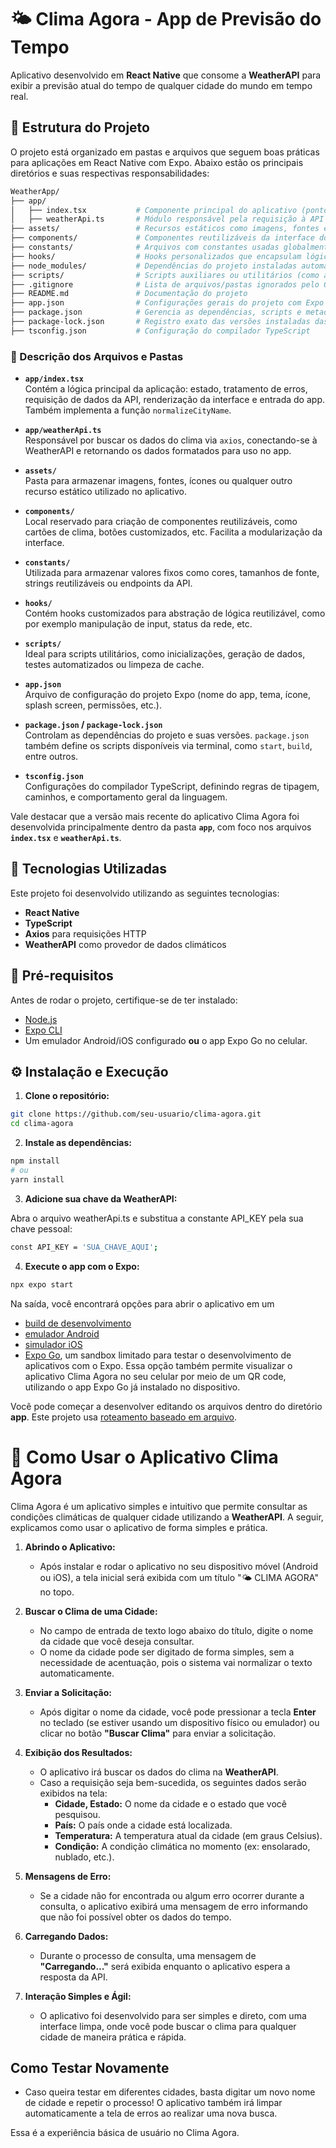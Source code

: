# 🌤️ Clima Agora - App de Previsão do Tempo

Aplicativo desenvolvido em **React Native** que consome a **WeatherAPI** para exibir a previsão atual do tempo de qualquer cidade do mundo em tempo real.

## 📁 Estrutura do Projeto

O projeto está organizado em pastas e arquivos que seguem boas práticas para aplicações em React Native com Expo. Abaixo estão os principais diretórios e suas respectivas responsabilidades:

```bash
WeatherApp/
├── app/
│   ├── index.tsx           # Componente principal do aplicativo (ponto de entrada)
│   ├── weatherApi.ts       # Módulo responsável pela requisição à API de clima (WeatherAPI)
├── assets/                 # Recursos estáticos como imagens, fontes e ícones
├── components/             # Componentes reutilizáveis da interface do app (a serem implementados)
├── constants/              # Arquivos com constantes usadas globalmente (como temas, estilos, etc.)
├── hooks/                  # Hooks personalizados que encapsulam lógica reutilizável
├── node_modules/           # Dependências do projeto instaladas automaticamente (após o npm install)
├── scripts/                # Scripts auxiliares ou utilitários (como automações, testes, etc.)
├── .gitignore              # Lista de arquivos/pastas ignorados pelo Git
├── README.md               # Documentação do projeto
├── app.json                # Configurações gerais do projeto com Expo
├── package.json            # Gerencia as dependências, scripts e metadados do projeto
├── package-lock.json       # Registro exato das versões instaladas das dependências
├── tsconfig.json           # Configuração do compilador TypeScript
```
     
### 🧠 Descrição dos Arquivos e Pastas

- **`app/index.tsx`**  
  Contém a lógica principal da aplicação: estado, tratamento de erros, requisição de dados da API, renderização da interface e entrada do app. Também implementa a função `normalizeCityName`.

- **`app/weatherApi.ts`**  
  Responsável por buscar os dados do clima via `axios`, conectando-se à WeatherAPI e retornando os dados formatados para uso no app.

- **`assets/`**  
  Pasta para armazenar imagens, fontes, ícones ou qualquer outro recurso estático utilizado no aplicativo.

- **`components/`**  
  Local reservado para criação de componentes reutilizáveis, como cartões de clima, botões customizados, etc. Facilita a modularização da interface.

- **`constants/`**  
  Utilizada para armazenar valores fixos como cores, tamanhos de fonte, strings reutilizáveis ou endpoints da API.

- **`hooks/`**  
  Contém hooks customizados para abstração de lógica reutilizável, como por exemplo manipulação de input, status da rede, etc.

- **`scripts/`**  
  Ideal para scripts utilitários, como inicializações, geração de dados, testes automatizados ou limpeza de cache.

- **`app.json`**  
  Arquivo de configuração do projeto Expo (nome do app, tema, ícone, splash screen, permissões, etc.).

- **`package.json` / `package-lock.json`**  
  Controlam as dependências do projeto e suas versões. `package.json` também define os scripts disponíveis via terminal, como `start`, `build`, entre outros.

- **`tsconfig.json`**  
  Configurações do compilador TypeScript, definindo regras de tipagem, caminhos, e comportamento geral da linguagem.

Vale destacar que a versão mais recente do aplicativo Clima Agora foi desenvolvida principalmente dentro da pasta **`app`**, com foco nos arquivos **`index.tsx`** e **`weatherApi.ts`**.

## 🚀 Tecnologias Utilizadas

Este projeto foi desenvolvido utilizando as seguintes tecnologias:

- **React Native**
- **TypeScript**
- **Axios** para requisições HTTP
- **WeatherAPI** como provedor de dados climáticos

## 🔧 Pré-requisitos

Antes de rodar o projeto, certifique-se de ter instalado:

- [Node.js](https://nodejs.org)
- [Expo CLI](https://docs.expo.dev/get-started/installation/)
- Um emulador Android/iOS configurado **ou** o app Expo Go no celular.

## ⚙️ Instalação e Execução

1. **Clone o repositório:**

```bash
git clone https://github.com/seu-usuario/clima-agora.git
cd clima-agora
```
2. **Instale as dependências:**

```bash
npm install
# ou
yarn install
```

3. **Adicione sua chave da WeatherAPI:**

Abra o arquivo weatherApi.ts e substitua a constante API_KEY pela sua chave pessoal:

```bash
const API_KEY = 'SUA_CHAVE_AQUI';
```

4. **Execute o app com o Expo:**

```bash
npx expo start
```

Na saída, você encontrará opções para abrir o aplicativo em um

- [build de desenvolvimento](https://docs.expo.dev/develop/development-builds/introduction/)
- [emulador Android](https://docs.expo.dev/workflow/android-studio-emulator/)
- [simulador iOS](https://docs.expo.dev/workflow/ios-simulator/)
- [Expo Go](https://expo.dev/go), um sandbox limitado para testar o desenvolvimento de aplicativos com o Expo. Essa opção também permite visualizar o aplicativo Clima Agora no seu celular por meio de um QR code, utilizando o app Expo Go já instalado no dispositivo.

Você pode começar a desenvolver editando os arquivos dentro do diretório **app**. Este projeto usa [roteamento baseado em arquivo](https://docs.expo.dev/router/introduction).

# 📱 Como Usar o Aplicativo Clima Agora

Clima Agora é um aplicativo simples e intuitivo que permite consultar as condições climáticas de qualquer cidade utilizando a **WeatherAPI**. A seguir, explicamos como usar o aplicativo de forma simples e prática.

1. **Abrindo o Aplicativo:**
   - Após instalar e rodar o aplicativo no seu dispositivo móvel (Android ou iOS), a tela inicial será exibida com um título "🌤️ CLIMA AGORA" no topo.

2. **Buscar o Clima de uma Cidade:**
   - No campo de entrada de texto logo abaixo do título, digite o nome da cidade que você deseja consultar. 
   - O nome da cidade pode ser digitado de forma simples, sem a necessidade de acentuação, pois o sistema vai normalizar o texto automaticamente.
   
3. **Enviar a Solicitação:**
   - Após digitar o nome da cidade, você pode pressionar a tecla **Enter** no teclado (se estiver usando um dispositivo físico ou emulador) ou clicar no botão **"Buscar Clima"** para enviar a solicitação.
   
4. **Exibição dos Resultados:**
   - O aplicativo irá buscar os dados do clima na **WeatherAPI**.
   - Caso a requisição seja bem-sucedida, os seguintes dados serão exibidos na tela:
     - **Cidade, Estado:** O nome da cidade e o estado que você pesquisou.
     - **País:** O país onde a cidade está localizada.
     - **Temperatura:** A temperatura atual da cidade (em graus Celsius).
     - **Condição:** A condição climática no momento (ex: ensolarado, nublado, etc.).
   
5. **Mensagens de Erro:**
   - Se a cidade não for encontrada ou algum erro ocorrer durante a consulta, o aplicativo exibirá uma mensagem de erro informando que não foi possível obter os dados do tempo.

6. **Carregando Dados:**
   - Durante o processo de consulta, uma mensagem de **"Carregando..."** será exibida enquanto o aplicativo espera a resposta da API.

7. **Interação Simples e Ágil:**
   - O aplicativo foi desenvolvido para ser simples e direto, com uma interface limpa, onde você pode buscar o clima para qualquer cidade de maneira prática e rápida.

## Como Testar Novamente

- Caso queira testar em diferentes cidades, basta digitar um novo nome de cidade e repetir o processo! O aplicativo também irá limpar automaticamente a tela de erros ao realizar uma nova busca.

Essa é a experiência básica de usuário no Clima Agora.

